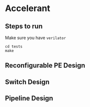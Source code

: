 # Accelerant
## Steps to run
Make sure you have `verilator`

```shell
cd tests
make
```


## Reconfigurable PE Design


## Switch Design


## Pipeline Design
